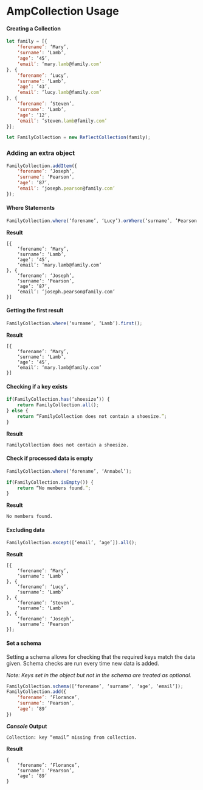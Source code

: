 # AmpCollection Usage
#### Creating a Collection
```js
let family = [{
	‘forename’: ‘Mary’,
	‘surname’: ‘Lamb’,
	‘age’: ’45’,
	‘email’: ‘mary.lamb@family.com’
}, {
	‘forename’: ‘Lucy’,
	‘surname’: ‘Lamb’,
	‘age’: ’43’,
	‘email’: ‘lucy.lamb@family.com’
}, {
	‘forename’: ’Steven’,
	‘surname’: ‘Lamb’,
	‘age’: ’12’,
	‘email’: ’steven.lamb@family.com’
}];

let FamilyCollection = new ReflectCollection(family);
```

### Adding an extra object
```js
FamilyCollection.addItem({
	‘forename’: ‘Joseph’,
	‘surname’: ‘Pearson’,
	‘age’: ’87’,
	‘email’: ‘joseph.pearson@family.com’
});
```


#### Where Statements
```js
FamilyCollection.where(‘forename’, ‘Lucy’).orWhere(‘surname’, ’Pearson’).all();
```

**Result**
```
[{
	‘forename’: ‘Mary’,
	‘surname’: ‘Lamb’,
	‘age’: ’45’,
	‘email’: ‘mary.lamb@family.com’
}, {
	‘forename’: ‘Joseph’,
	‘surname’: ‘Pearson’,
	‘age’: ’87’,
	‘email’: ‘joseph.pearson@family.com’
}]
```

#### Getting the first result
```js
FamilyCollection.where(‘surname’, ‘Lamb’).first();
```

**Result**
```
[{
	‘forename’: ‘Mary’,
	‘surname’: ‘Lamb’,
	‘age’: ’45’,
	‘email’: ‘mary.lamb@family.com’
}]
```

#### Checking if a key exists
```js
if(FamilyCollection.has(‘shoesize’)) {
	return FamilyCollection.all();
} else {
	return “FamilyCollection does not contain a shoesize.”;
}
```

**Result**
```
FamilyCollection does not contain a shoesize.
```

#### Check if processed data is empty
```js
FamilyCollection.where(‘forename’, ‘Annabel’);

if(FamilyCollection.isEmpty()) {
	return “No members found.”;
}
```

**Result**
```
No members found.
```

#### Excluding data
```js
FamilyCollection.except([‘email’, ‘age’]).all();
```

**Result**
```
[{
	‘forename’: ‘Mary’,
	‘surname’: ‘Lamb’
}, {
	‘forename’: ‘Lucy’,
	‘surname’: ‘Lamb’
}, {
	‘forename’: ’Steven’,
	‘surname’: ‘Lamb’
}, {
	‘forename’: ‘Joseph’,
	‘surname’: ‘Pearson’
}];
```

#### Set a schema
Setting a schema allows for checking that the required keys match the data given. Schema checks are run every time new data is added.

_Note: Keys set in the object but not in the schema are treated as optional._
```js
FamilyCollection.schema([‘forename’, ‘surname’, ‘age’, ‘email’]);
FamilyCollection.add({
	‘forename’: ‘Florance’,
	‘surname’: ‘Pearson’,
	‘age’: ’89’
})
```

**_Console_ Output**
```
Collection: key “email” missing from collection.
```

**Result**
```
{
	‘forename’: ‘Florance’,
	‘surname’: ‘Pearson’,
	‘age’: ’89’
}
```
